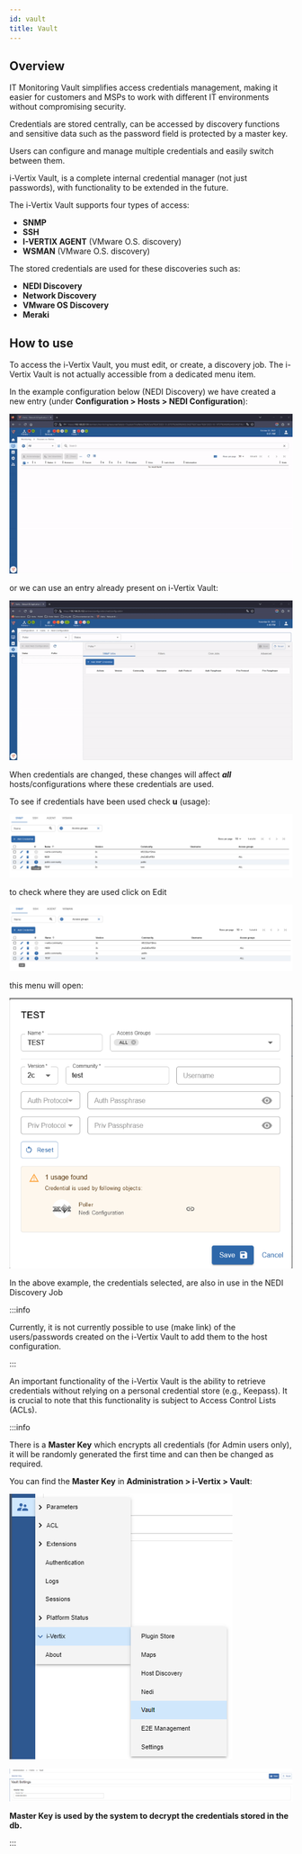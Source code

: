 ```yaml
---
id: vault
title: Vault
---
```



## Overview

IT Monitoring Vault simplifies access credentials management, making it easier for customers and MSPs to work with different IT environments without compromising security.

Credentials are stored centrally, can be accessed by discovery functions and sensitive data such as the password field is protected by a master key.

Users can configure and manage multiple credentials and easily switch between them.

i-Vertix Vault, is a complete internal credential manager (not just passwords), with functionality to be extended in the future.

The i-Vertix Vault supports four types of access:

- **SNMP**
- **SSH**
- **I-VERTIX AGENT** (VMware O.S. discovery)
- **WSMAN** (VMware O.S. discovery)

The stored credentials are used for these discoveries such as:

- **NEDI Discovery**
- **Network Discovery**
- **VMware OS Discovery**
- **Meraki**

## How to use

To access the i-Vertix Vault, you must edit, or create, a discovery job. The i-Vertix Vault is not actually accessible from a dedicated menu item.

In the example configuration below (NEDI Discovery) we have created a new entry (under **Configuration > Hosts > NEDI Configuration**):

![vault](../../version-22.10/assets/vault/vault.gif)

or we can use an entry already present on i-Vertix Vault:

![vault](../../version-22.10/assets/vault/vault_2.gif)

When credentials are changed, these changes will affect ***all*** hosts/configurations where these credentials are used.

To see if credentials have been used check **u** (usage):

![vault](../../version-22.10/assets/vault/usage.png)

to check where they are used click on Edit

![vault](../../version-22.10/assets/vault/edit.png)

this menu will open:

![vault](../../version-22.10/assets/vault/new-menu.png)

In the above example, the credentials selected, are also in use in the NEDI Discovery Job 

:::info

Currently, it is not currently possible to use (make link) of the users/passwords created on the i-Vertix Vault to add them to the host configuration.

:::

An important functionality of the i-Vertix Vault is the ability to retrieve credentials without relying on a personal credential store (e.g., Keepass). It is crucial to note that this functionality is subject to Access Control Lists (ACLs).

:::info

There is a **Master Key** which encrypts all credentials (for Admin users only), it will be randomly generated the first time and can then be changed as required.

You can find the **Master Key** in **Administration > i-Vertix > Vault**:

![vault](../../version-22.10/assets/vault/masterkey.png)

![vault](../../version-22.10/assets/vault/masterkey2.png)

**Master Key is used by the system to decrypt the credentials stored in the db.**

:::
